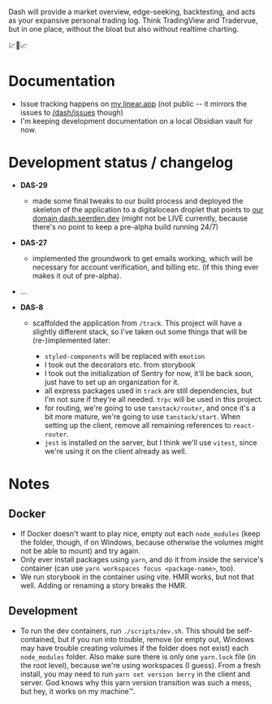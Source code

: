 Dash will provide a market overview, edge-seeking, backtesting, and acts as your expansive
personal trading log. Think TradingView and Tradervue, but in one place, without the bloat but also without
realtime charting.

💹🫠📈

# Documentation
- Issue tracking happens on [my
linear.app](http://linear.app/seerden/team/DAS/active) (not public -- it mirrors
the issues to [/dash/issues](https://github.com/Seerden/dash/issues) though)
- I'm keeping development documentation on a local Obsidian vault for now.

# Development status / changelog

- **DAS-29**
  - made some final tweaks to our build process and deployed the skeleton of the
application to a digitalocean droplet that points to [our domain dash.seerden.dev](https://dash.seerden.dev) (might
not be LIVE currently, because there's no point to keep a pre-alpha build
running 24/7)

- **DAS-27**
  - implemented the groundwork to get emails working, which will be
necessary for account verification, and billing etc. (if this thing ever makes
it out of pre-alpha).

- ...

- **DAS-8**
  - scaffolded the application from `/track`. This project will have a
slightly different stack, so I've taken out some things that will be
(re-)implemented later:

    - `styled-components` will be replaced with `emotion`
    - I took out the decorators etc. from storybook
    - I took out the initialization of Sentry for now, it'll be back soon, just have
      to set up an organization for it.
    - all express packages used in `track` are still dependencies, but I'm not sure
      if they're all needed. `trpc` will be used in this project.
    - for routing, we're going to use `tanstack/router`, and once it's a bit more
      mature, we're going to use `tanstack/start`. When setting up the client,
      remove all remaining references to `react-router`.
    - `jest` is installed on the server, but I think we'll use `vitest`, since we're
      using it on the client already as well.

# Notes

## Docker

- If Docker doesn't want to play nice, empty out each `node_modules` (keep the folder,
  though, if on Windows, because otherwise the volumes might not be able to mount) and try again.
- Only ever install packages using `yarn`, and do it from inside the service's
  container (can use `yarn workspaces focus <package-name>`, too).
- We run storybook in the container using vite. HMR works, but not that well.
  Adding or renaming a story breaks the HMR.

## Development
- To run the dev containers, run `./scripts/dev.sh`. This should be
  self-contained, but if you run into trouble, remove (or empty out, Windows may
  have trouble creating volumes if the folder does not exist) each
  `node_modules` folder. Also make sure there is only one `yarn.lock` file (in the
  root level), because we're using workspaces (I guess). From a fresh install,
  you may need to run `yarn set version berry` in the client and server. God knows why this yarn version
  transition was such a mess, but hey, it works on my machine™️.
